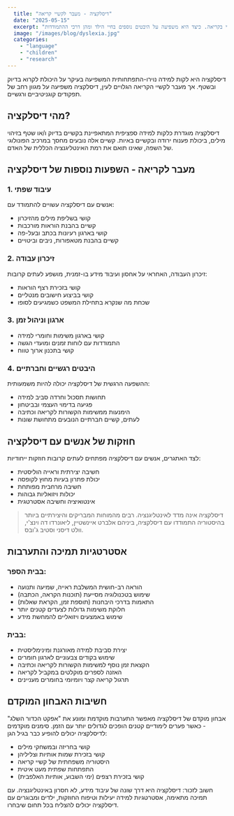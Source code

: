 ```yaml
---
  title: "דיסלקציה - מעבר לקשיי קריאה"
  date: "2025-05-15"
  excerpt: "דיסלקציה היא יותר מקושי בקריאה. כיצד היא משפיעה על היבטים נוספים בחיי הילד ומהן דרכי ההתמודדות?"
  image: "/images/blog/dyslexia.jpg"
  categories:
    - "language"
    - "children"
    - "research"
---
```


דיסלקציה היא לקות למידה נוירו-התפתחותית המשפיעה בעיקר על היכולת לקרוא בדיוק ובשטף. אך מעבר לקשיי הקריאה הגלויים לעין, דיסלקציה משפיעה על מגוון רחב של תפקודים קוגניטיביים ורגשיים.

## מהי דיסלקציה?

דיסלקציה מוגדרת כלקות למידה ספציפית המתאפיינת בקשיים בדיוק ו/או שטף בזיהוי מילים, ביכולת פענוח ירודה ובקשיים באיות. קשיים אלה נובעים מחסך במרכיב הפונולוגי של השפה, שאינו תואם את רמת האינטליגנציה הכללית של האדם.

## מעבר לקריאה - השפעות נוספות של דיסלקציה

### 1. עיבוד שפתי

אנשים עם דיסלקציה עשויים להתמודד עם:

*   קושי בשליפת מילים מהזיכרון
*   קשיים בהבנת הוראות מורכבות
*   קושי בארגון רעיונות בכתב ובעל-פה
*   קשיים בהבנת מטאפורות, ניבים וביטויים

### 2. זיכרון עבודה

זיכרון העבודה, האחראי על אחסון ועיבוד מידע בו-זמנית, מושפע לעתים קרובות:

*   קושי בזכירת רצף הוראות
*   קושי בביצוע חישובים מנטליים
*   שכחת מה שנקרא בתחילת המשפט כשמגיעים לסופו

### 3. ארגון וניהול זמן

*   קושי בארגון משימות וחומרי למידה
*   התמודדות עם לוחות זמנים ומועדי הגשה
*   קושי בתכנון ארוך טווח

### 4. היבטים רגשיים וחברתיים

ההשפעה הרגשית של דיסלקציה יכולה להיות משמעותית:

*   תחושות תסכול וחרדה סביב למידה
*   פגיעה בדימוי העצמי ובביטחון
*   הימנעות ממשימות הקשורות לקריאה וכתיבה
*   לעתים, קשיים חברתיים הנובעים מתחושת שונות

## חוזקות של אנשים עם דיסלקציה

לצד האתגרים, אנשים עם דיסלקציה מפתחים לעתים קרובות חוזקות ייחודיות:

*   חשיבה יצירתית וראייה הוליסטית
*   יכולת פתרון בעיות מחוץ לקופסה
*   חשיבה מרחבית מפותחת
*   יכולות ויזואליות גבוהות
*   אינטואיציה וחשיבה אסטרטגית

> דיסלקציה אינה מדד לאינטליגנציה. רבים מהמוחות המבריקים והיצירתיים ביותר בהיסטוריה התמודדו עם דיסלקציה, ביניהם אלברט איינשטיין, ליאונרדו דה וינצ'י, וולט דיסני וסטיב ג'ובס.

## אסטרטגיות תמיכה והתערבות

### בבית הספר:

*   הוראה רב-חושית המשלבת ראייה, שמיעה ותנועה
*   שימוש בטכנולוגיה מסייעת (תוכנות הקראה, הכתבה)
*   התאמות בדרכי היבחנות (תוספת זמן, הקראת שאלות)
*   חלוקת משימות גדולות לצעדים קטנים יותר
*   שימוש באמצעים ויזואליים להמחשת מידע

### בבית:

*   יצירת סביבת למידה מאורגנת ומינימליסטית
*   שימוש בקודים צבעוניים לארגון חומרים
*   הקצאת זמן נוסף למשימות הקשורות לקריאה וכתיבה
*   האזנה לספרים מוקלטים במקביל לקריאה
*   תרגול קריאה קצר ויומיומי בחומרים מעניינים

## חשיבות האבחון המוקדם

אבחון מוקדם של דיסלקציה מאפשר התערבות מוקדמת ומונע את "אפקט הכדור השלג" - כאשר פערים לימודיים קטנים הופכים לגדולים יותר עם הזמן. סימנים מוקדמים לדיסלקציה יכולים להופיע כבר בגיל הגן:

*   קושי בחריזה ובמשחקי מילים
*   קושי בזכירת שמות אותיות וצליליהן
*   היסטוריה משפחתית של קשיי קריאה
*   התפתחות שפתית מעט איטית
*   קושי בזכירת רצפים (ימי השבוע, אותיות האלפבית)

חשוב לזכור: דיסלקציה היא דרך שונה של עיבוד מידע, לא חסרון באינטליגנציה. עם תמיכה מתאימה, אסטרטגיות למידה יעילות וטיפוח החוזקות, ילדים ומבוגרים עם דיסלקציה יכולים להצליח בכל תחום שיבחרו.
